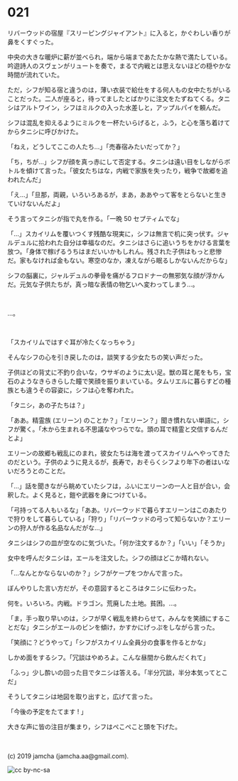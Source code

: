 

# 021

リバーウッドの宿屋『スリーピングジャイアント』に入ると，かぐわしい香りが鼻をくすぐった。

中央の大きな暖炉に薪が並べられ，端から端まであたたかな熱で満たしている。吟遊詩人のスヴェンがリュートを奏で，まるで内戦とは思えないほどの穏やかな時間が流れていた。

ただ，シフが知る宿と違うのは，薄い衣装で給仕をする何人もの女中たちがいることだった。二人が座ると，待ってましたとばかりに注文をたずねてくる。タニシはアルトワイン，シフはミルクの入った水差しと，アップルパイを頼んだ。

シフは混乱を抑えるようにミルクを一杯たいらげると，ふう，と心を落ち着けてからタニシに呼びかけた。

「ねえ，どうしてここの人たち…」「売春宿みたいだってか？」

「ち，ちが…」シフが顔を真っ赤にして否定する。タニシは遠い目をしながらボトルを傾けて言った。「彼女たちはな，内戦で家族を失ったり，戦争で故郷を追われたんだ」

「え…」「旦那，両親，いろいろあるが，まあ，ああやって客をとらないと生きていけないんだよ」

そう言ってタニシが指で丸を作る。「一晩 50 セプティムでな」

「…」スカイリムを覆いつくす残酷な現実に，シフは無言で机に突っ伏す。ジャルデュルに拾われた自分は幸福なのだ。タニシはさらに追いうちをかける言葉を放つ。「身体で稼げるうちはまだいいかもしれん。残された子供はもっと悲惨だ。家もなければ金もない。寒空のなか，凍えながら眠るしかないんだからな」

シフの脳裏に，ジャルデュルの拳骨を痛がるフロドナーの無邪気な顔が浮かんだ。元気な子供たちが，真っ暗な表情の物乞いへ変わってしまう…。

<br>

…。

<br>

「スカイリムではすぐ耳が冷たくなっちゃう」

そんなシフの心を引き戻したのは，談笑する少女たちの笑い声だった。

子供ほどの背丈に不釣り合いな，ウサギのように太い足。獣の耳と尾をもち，宝石のようなきらきらした瞳で笑顔を振りまいている。タムリエルに暮らすどの種族とも違うその容姿に，シフは心を奪われた。

「タニシ，あの子たちは？」

「ああ。精霊族 (エリーン) のことか？」「エリーン？」聞き慣れない単語に，シフが驚く。「木から生まれる不思議なやつらでな。頭の耳で精霊と交信するんだとよ」

エリーンの故郷も戦乱にのまれ，彼女たちは海を渡ってスカイリムへやってきたのだという。子供のように見えるが，長寿で，おそらくシフより年下の者はいないだろうとのことだ。

「…」話を聞きながら眺めていたシフは，ふいにエリーンの一人と目が合い，会釈した。よく見ると，鎧や武器を身につけている。

「弓持ってる人もいるな」「ああ。リバーウッドで暮らすエリーンはこのあたりで狩りをして暮らしている」「狩り」「リバーウッドの弓って知らないか？エリーンの狩人が作る名品なんだがな…」

タニシはシフの皿が空なのに気づいた。「何か注文するか？」「いい」「そうか」

女中を呼んだタニシは，エールを注文した。シフの顔はどこか晴れない。

「…なんとかならないのか？」シフがケープをつかんで言った。

ぼんやりした言い方だが，その意図するところはタニシに伝わった。

何を。いろいろ。内戦。ドラゴン。荒廃した土地。貧困。…。

「ま，手っ取り早いのは，シフが早く戦乱を終わらせて，みんなを笑顔にすることだな」タニシがエールのビンを傾け，かすかにげっぷをしながら言った。

「笑顔に？どうやって」「シフがスカイリム全員分の食事を作るとかな」

しかめ面をするシフ。「冗談はやめろよ。こんな昼間から飲んだくれて」

「ふっ」少し酔いの回った目でタニシは答える。「半分冗談，半分本気ってとこだ」

そうしてタニシは地図を取り出すと，広げて言った。

「今後の予定をたてます ! 」

大きな声に皆の注目が集まり，シフはぺこぺこと頭を下げた。

<br>
<br>
(c) 2019 jamcha (jamcha.aa@gmail.com).

![cc by-nc-sa](https://i.creativecommons.org/l/by-nc-sa/4.0/88x31.png)

